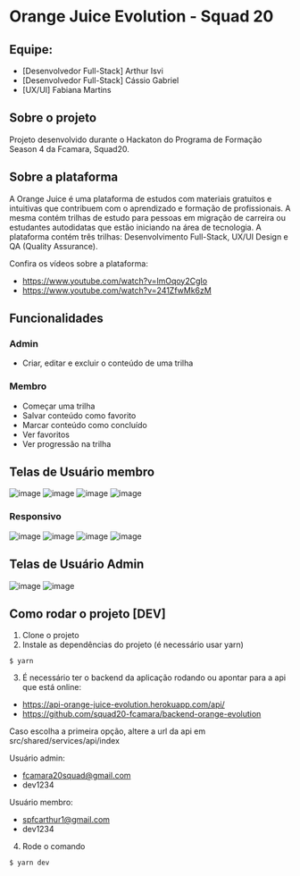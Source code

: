 # Orange Juice Evolution - Squad 20 

## Equipe:
* [Desenvolvedor Full-Stack] Arthur Isvi
* [Desenvolvedor Full-Stack] Cássio Gabriel
* [UX/UI] Fabiana Martins

## Sobre o projeto
Projeto desenvolvido durante o Hackaton do Programa de Formação Season 4 da Fcamara, Squad20.

## Sobre a plataforma
A Orange Juice é uma plataforma de estudos com materiais gratuitos e intuitivas que contribuem com o aprendizado e formação de profissionais. A mesma contém trilhas de estudo para pessoas em migração de carreira ou estudantes autodidatas que estão iniciando na área de tecnologia. A plataforma contém 
três trilhas: Desenvolvimento Full-Stack, UX/UI Design e QA (Quality Assurance).

Confira os vídeos sobre a plataforma: 
* https://www.youtube.com/watch?v=lmOqoy2CgIo
* https://www.youtube.com/watch?v=241ZfwMk6zM


## Funcionalidades
### Admin
* Criar, editar e excluir o conteúdo de uma trilha

### Membro
* Começar uma trilha
* Salvar conteúdo como favorito
* Marcar conteúdo como concluído 
* Ver favoritos
* Ver progressão na trilha

## Telas de Usuário membro
![image](https://user-images.githubusercontent.com/83462514/202062769-b8b1ee21-5137-46c1-89b2-937d17ac18be.png)
![image](https://user-images.githubusercontent.com/83462514/202061818-721f5d76-0263-40a4-b64d-cd457d68bf3f.png)
![image](https://user-images.githubusercontent.com/83462514/202061879-5eaf71db-cedb-4272-80af-ea2bb5b55294.png)
![image](https://user-images.githubusercontent.com/83462514/202061967-b737b9e0-7c89-4ff2-80bf-e520f453d4a2.png)

### Responsivo
![image](https://user-images.githubusercontent.com/83462514/202066803-555356b1-ec2e-4069-81ba-07502b50b88a.png)
![image](https://user-images.githubusercontent.com/83462514/202066940-49a71096-c47f-4ff6-a92e-15f7c7162f44.png)
![image](https://user-images.githubusercontent.com/83462514/202067015-06179876-d2f9-4de9-8716-8fb2321dc916.png)
![image](https://user-images.githubusercontent.com/83462514/202067032-bc0fa1d4-2a56-4510-affb-08b1c4b54cfd.png)


## Telas de Usuário Admin
![image](https://user-images.githubusercontent.com/83462514/202064496-1c9c34ac-bab6-4023-bca5-993f308aefeb.png)
![image](https://user-images.githubusercontent.com/83462514/202064556-1ae7e4c1-b123-43db-9c2b-50df16e91ac9.png)


## Como rodar o projeto [DEV]

1. Clone o projeto
2. Instale as dependências do projeto (é necessário usar yarn)
```
$ yarn
```
3. É necessário ter o backend da aplicação rodando ou apontar para a api que está online: 
* https://api-orange-juice-evolution.herokuapp.com/api/
* https://github.com/squad20-fcamara/backend-orange-evolution

Caso escolha a primeira opção, altere a url da api em src/shared/services/api/index

Usuário admin:
* fcamara20squad@gmail.com
* dev1234

Usuário membro:
* spfcarthur1@gmail.com
* dev1234

4. Rode o comando
```
$ yarn dev
```
